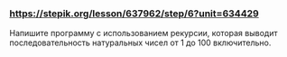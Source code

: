 ### https://stepik.org/lesson/637962/step/6?unit=634429

Напишите программу с использованием рекурсии, которая выводит последовательность натуральных чисел от 1 до 100 включительно.
